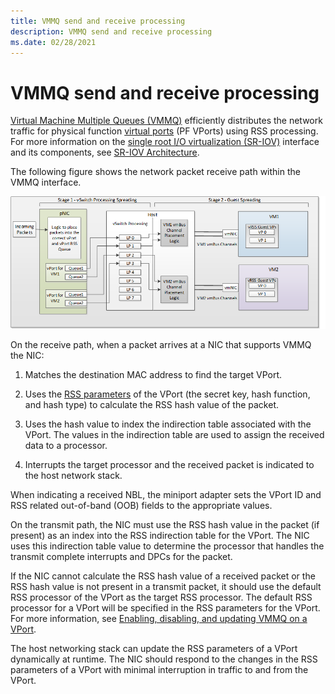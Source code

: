```yaml
---
title: VMMQ send and receive processing
description: VMMQ send and receive processing 
ms.date: 02/28/2021
---
```



# VMMQ send and receive processing

[Virtual Machine Multiple Queues (VMMQ)](overview-of-virtual-machine-multiple-queues.md) efficiently distributes the network traffic for physical function [virtual ports](virtual-ports--vports-.md) (PF VPorts) using RSS processing. For more information on the [single root I/O virtualization (SR-IOV)](overview-of-single-root-i-o-virtualization--sr-iov-.md) interface and its components, see [SR-IOV Architecture](sr-iov-architecture.md).

The following figure shows the network packet receive path within the VMMQ interface.

![diagram illustrating network packet data paths with vmmq.](images/vmmq-architecture.png)

On the receive path, when a packet arrives at a NIC that supports VMMQ the NIC:

1. Matches the destination MAC address to find the target VPort. 

1. Uses the [RSS parameters](/windows-hardware/drivers/ddi/ntddndis/ns-ntddndis-_ndis_receive_scale_parameters) of the VPort (the secret key, hash function, and hash type) to calculate the RSS hash value of the packet. 

1. Uses the hash value to index the indirection table associated with the VPort. The values in the indirection table are used to assign the received data to a processor.

1. Interrupts the target processor and the received packet is indicated to the host network stack. 

When indicating a received NBL, the miniport adapter sets the VPort ID and RSS related out-of-band (OOB) fields to the appropriate values.

On the transmit path, the NIC must use the RSS hash value in the packet (if present) as an index into the RSS indirection table for the VPort. The NIC uses this indirection table value to determine the processor that handles the transmit complete interrupts and DPCs for the packet.

If the NIC cannot calculate the RSS hash value of a received packet or the RSS hash value is not present in a transmit packet, it should use the default RSS processor of the VPort as the target RSS processor. The default RSS processor for a VPort will be specified in the RSS parameters for the VPort. For more information, see [Enabling, disabling, and updating VMMQ on a VPort](updating-vmmq-on-a-vport.md).

The host networking stack can update the RSS parameters of a VPort dynamically at runtime. The NIC should respond to the changes in the RSS parameters of a VPort with minimal interruption in traffic to and from the VPort.


